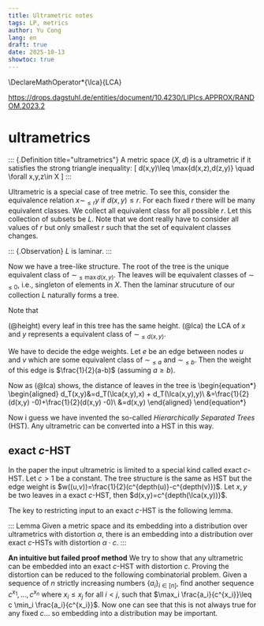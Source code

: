 ```yaml
---
title: Ultrametric notes
tags: LP, metrics
author: Yu Cong
lang: en
draft: true
date: 2025-10-13
showtoc: true
---
```


\DeclareMathOperator*{\lca}{LCA}

<https://drops.dagstuhl.de/entities/document/10.4230/LIPIcs.APPROX/RANDOM.2023.2>

# ultrametrics

::: {.Definition title="ultrametrics"}
A metric space $(X,d)$ is a ultrametric if it satisfies the strong triangle inequality:
\[
    d(x,y)\leq \max\{d(x,z),d(z,y)\} \quad \forall x,y,z\in X
\]
:::

Ultrametric is a special case of tree metric. To see this, consider the equivalence relation $x \sim_{\leq r} y$ if $d(x,y)\leq r$.
For each fixed $r$ there will be many equivalent classes. We collect all equivalent class for all possible $r$. Let this collection of subsets be $L$.
Note that we dont really have to consider all values of $r$ but only smallest $r$ such that the set of equivalent classes changes.

::: {.Observation}
$L$ is laminar.
:::

Now we have a tree-like structure. The root of the tree is the unique equivalent class of $\sim_{\leq \max d(x,y)}$. The leaves will be equivalent classes of $\sim_{\leq 0}$, i.e., singleton of elements in $X$. Then the laminar strucuture of our collection $L$ naturally forms a tree.

Note that 

(@height) every leaf in this tree has the same height.
(@lca) the LCA of $x$ and $y$ represents a equivalent class of $\sim_{\leq d(x,y)}$.

We have to decide the edge weights. Let $e$ be an edge between nodes $u$ and $v$ which are some equivalent class of $\sim_{\leq a}$ and $\sim_{\leq b}$. Then the weight of this edge is $\frac{1}{2}(a-b)$ (assuming $a\geq b$).

Now as (@lca) shows, the distance of leaves in the tree is
\begin{equation*}
\begin{aligned}
    d_T(x,y)&=d_T(\lca(x,y),x) + d_T(\lca(x,y),y)\\
            &=\frac{1}{2}(d(x,y) -0)+\frac{1}{2}(d(x,y) -0)\\
            &=d(x,y)
\end{aligned}
\end{equation*}

Now i guess we have invented the so-called *Hierarchically Separated Trees* (HST). Any ultrametric can be converted into a HST in this way.

## exact $c$-HST

In the paper the input ultrametric is limited to a special kind called exact $c$-HST. Let $c>1$ be a constant. The tree structure is the same as HST but the edge weight is $w((u,v))=\frac{1}{2}(c^{depth(u)}-c^{depth(v)})$. Let $x,y$ be two leaves in a exact $c$-HST, then $d(x,y)=c^{depth(\lca(x,y))}$.

The key to restricting input to an exact $c$-HST is the following lemma.

::: Lemma
Given a metric space and its embedding into a distribution over ultrametrics with distortion $\alpha$, there is an embedding into a distribution over exact $c$-HSTs with distortion $\alpha\cdot c$.
:::

**An intuitive but failed proof method**
We try to show that any ultrametric can be embedded into an exact $c$-HST with distortion $c$. Proving the distortion can be reduced to the following combinatorial problem.
Given a sequence of $n$ strictly increasing numbers $\{a_i\}_{i\in [n]}$, find another sequence $c^{x_1},\dots, c^{x_n}$ where $x_i\leq x_j$ for all $i<j$, such that $\max_i \frac{a_i}{c^{x_i}}\leq c \min_i \frac{a_i}{c^{x_i}}$.
Now one can see that this is not always true for any fixed $c$... so embedding into a distribution may be important.